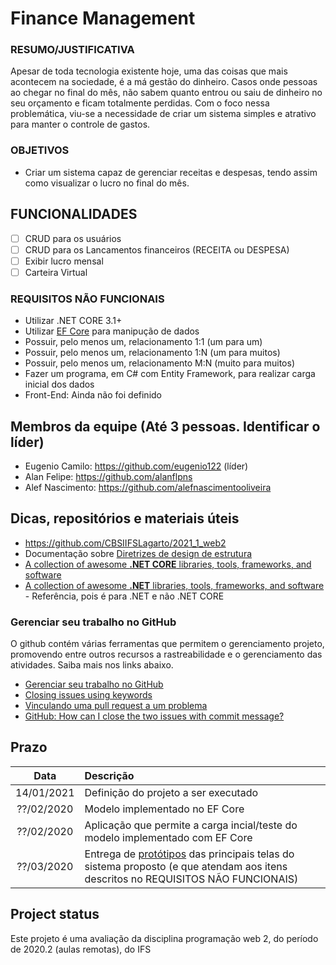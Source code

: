 
# Finance Management

### RESUMO/JUSTIFICATIVA

Apesar de toda tecnologia existente hoje, uma das coisas que mais acontecem na sociedade, é a má gestão do dinheiro. Casos onde pessoas ao chegar no final do mês, não sabem quanto entrou ou saiu de dinheiro no seu orçamento e ficam totalmente perdidas. Com o foco nessa problemática, viu-se a necessidade de criar um sistema simples e atrativo para manter o controle de gastos.

### OBJETIVOS

- Criar um sistema capaz de gerenciar receitas e despesas, tendo assim como visualizar o lucro no final do mês.

## FUNCIONALIDADES

- [ ] CRUD para os usuários
- [ ] CRUD para os Lancamentos financeiros (RECEITA ou DESPESA)
- [ ] Exibir lucro mensal
- [ ] Carteira Virtual

### REQUISITOS NÃO FUNCIONAIS

- Utilizar .NET CORE 3.1+
- Utilizar [EF Core](https://docs.microsoft.com/pt-br/ef/core/) para manipução de dados
- Possuir, pelo menos um, relacionamento 1:1 (um para um)
- Possuir, pelo menos um, relacionamento 1:N (um para muitos)
- Possuir, pelo menos um, relacionamento M:N (muito para muitos)
- Fazer um programa, em C# com Entity Framework, para realizar carga inicial dos dados
- Front-End: Ainda não foi definido

## Membros da equipe (Até 3 pessoas. Identificar o líder)

- Eugenio Camilo: https://github.com/eugenio122 (líder)
- Alan Felipe: https://github.com/alanflpns
- Alef Nascimento: https://github.com/alefnascimentooliveira

## Dicas, repositórios e materiais úteis

- https://github.com/CBSIIFSLagarto/2021_1_web2
- Documentação sobre [Diretrizes de design de estrutura] 
- [A collection of awesome **.NET CORE** libraries, tools, frameworks, and software](https://github.com/thangchung/awesome-dotnet-core)
- [A collection of awesome **.NET** libraries, tools, frameworks, and software](https://github.com/quozd/awesome-dotnet) - Referência, pois é para .NET e não .NET CORE

### Gerenciar seu trabalho no GitHub

O github contém várias ferramentas que permitem o gerenciamento projeto, promovendo entre outros recursos a rastreabilidade e o gerenciamento das atividades. Saiba mais nos links abaixo.

- [Gerenciar seu trabalho no GitHub](https://docs.github.com/pt/free-pro-team@latest/github/managing-your-work-on-github)
- [Closing issues using keywords](https://docs.github.com/en/enterprise/2.16/user/github/managing-your-work-on-github/closing-issues-using-keywords)
- [Vinculando uma pull request a um problema](https://docs.github.com/pt/free-pro-team@latest/github/managing-your-work-on-github/linking-a-pull-request-to-an-issue)
- [GitHub: How can I close the two issues with commit message?](https://stackoverflow.com/questions/60027222/github-how-can-i-close-the-two-issues-with-commit-message) 

## Prazo

Data | Descrição
:---:|:---
14/01/2021 | Definição do projeto a ser executado
??/02/2020 | Modelo implementado no EF Core
??/02/2020 | Aplicação que permite a carga incial/teste do modelo implementado com EF Core
??/03/2020 | Entrega de [protótipos](prototipos/prototipos.md) das principais telas do sistema proposto (e que atendam aos itens descritos no REQUISITOS NÃO FUNCIONAIS)

## Project status
Este projeto é uma avaliação da disciplina programação web 2, do período de 2020.2 (aulas remotas), do IFS


[Diretrizes de design de estrutura]: https://docs.microsoft.com/pt-br/dotnet/standard/design-guidelines/
